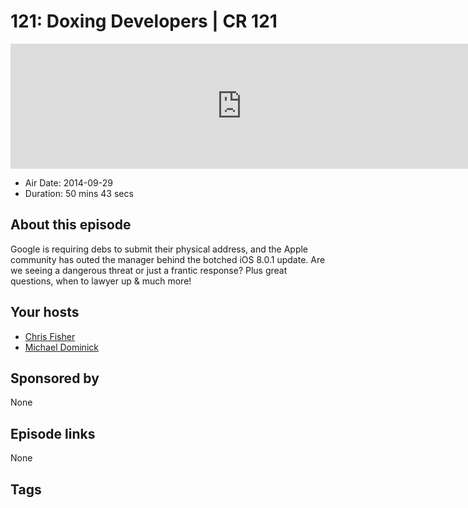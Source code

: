 # 121: Doxing Developers | CR 121

<iframe src="https://player.fireside.fm/v2/MLf2ZzhC+0xYeOF0h?theme=dark" width="740" height="200" frameborder="0" scrolling="no"></iframe>

* Air Date: 2014-09-29
* Duration: 50 mins 43 secs

## About this episode

Google is requiring debs to submit their physical address, and the Apple community has outed the manager behind the botched iOS 8.0.1 update. Are we seeing a dangerous threat or just a frantic response? Plus great questions, when to lawyer up & much more!

## Your hosts
* [Chris Fisher](https://coder.show/hosts/chrislas)
* [Michael Dominick](https://coder.show/hosts/michael)

## Sponsored by

None



## Episode links

None



## Tags

